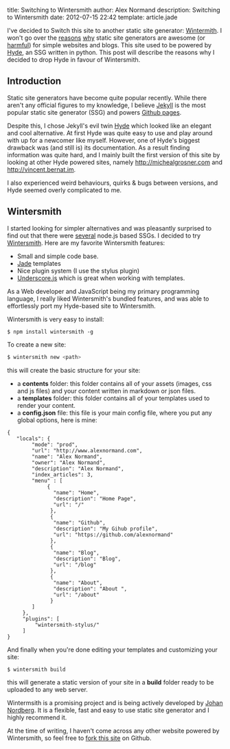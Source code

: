 title: Switching to Wintersmith
author: Alex Normand
description: Switching to Wintersmith
date: 2012-07-15 22:42
template: article.jade

I've decided to Switch this site to another static site generator:
[Wintermith](http://jnordberg.github.com/wintersmith/).
I won't go over the [reasons](http://mickgardner.com/2011/04/27/An-Introduction-To-Static-Site-Generators.html) 
[why](http://news.ycombinator.com/item?id=896634) static site generators are awesome (or [harmful](http://www.jeremyscheff.com/2011/08/jekyll-and-other-static-site-generators-are-currently-harmful-to-the-free-open-source-software-movement/)) for simple websites and blogs.
This site used to be powered by [Hyde](https://github.com/hyde/hyde/), an SSG written in python.
This post will describe the reasons why I decided to drop Hyde in favour of Wintersmith.

<span class="more"></span>


Introduction 
-------------
Static site generators have become quite popular recently.
While there aren't any official figures to my knowledge, I believe [Jekyll](http://jekyllrb.com/) is the most
popular static site generator (SSG) and powers [Github pages](http://pages.github.com/).

Despite this, I chose Jekyll's evil twin [Hyde](https://github.com/hyde/hyde/) which looked like an elegant and cool alternative.
At first Hyde was quite easy to use and play around with up for a newcomer like myself.
However, one of Hyde's biggest drawback was (and still is) its documentation.
As a result finding information was quite hard, and I mainly built the first
version of this site by looking at other Hyde powered sites, namely
http://michealgrosner.com and http://vincent.bernat.im.

I also experienced weird behaviours, quirks & bugs between versions, and 
Hyde seemed overly complicated to me.


Wintersmith
-----------

I started looking for simpler alternatives and was pleasantly surprised to find out that there
were [several](http://blog.bmannconsulting.com/node-static-site-generators/) node.js based SSGs.
I decided to try [Wintersmith](http://jnordberg.github.com/wintersmith/).
Here are my favorite Wintersmith features:

 * Small and simple code base.
 * [Jade](http://jade-lang.com/) templates
 * Nice plugin system (I use the stylus plugin)
 * [Underscore.js](http://underscorejs.org/) which is great when working with templates.


As a Web developer and JavaScript being my primary programming language,
I really liked Wintersmith's bundled features, and was able to effortlessly
port my Hyde-based site to Wintersmith.

Wintersmith is very easy to install:
```
$ npm install wintersmith -g
```

To create a new site:
```sh
$ wintersmith new <path>
```

this will create the basic structure for your site:

   * a **contents** folder: this folder contains all of your assets (images, css and js files) and your content written
     in markdown or json files.
   * a **templates** folder: this folder contains all of your templates used to render your content.
   * a **config.json** file: this file is your main config file, where you put any global options, here is mine:


```
{
   "locals": {
        "mode": "prod",
        "url": "http://www.alexnormand.com",
        "name": "Alex Normand",
        "owner": "Alex Normand",
        "description": "Alex Normand",
        "index_articles": 3,
        "menu" : [
             {
               "name": "Home",
               "description": "Home Page",
               "url": "/"
              },
              {
               "name": "Github",
               "description": "My Gihub profile",
               "url": "https://github.com/alexnormand"
              },
              {
               "name": "Blog",
               "description": "Blog",
               "url": "/blog"
              },
              {
               "name": "About",
               "description": "About ",
               "url": "/about"
              }
        ]
     },
     "plugins": [
         "wintersmith-stylus/"
     ]
}
```


And finally when you're done editing your templates and customizing your site:
```
$ wintersmith build
```

this will generate a static version of your site in a **build** folder 
ready to be uploaded to any web server.

Wintermsith is a promising project and is being actively developed by [Johan Nordberg](http://johan-nordberg.com/).
It is a flexible, fast and easy to use static site generator and I highly recommend it.

At the time of writing, I haven't come across any other website powered by Wintersmith,
so feel free to [fork this site](https://github.com/alexnormand/alexnormand.com) on Github.



   



